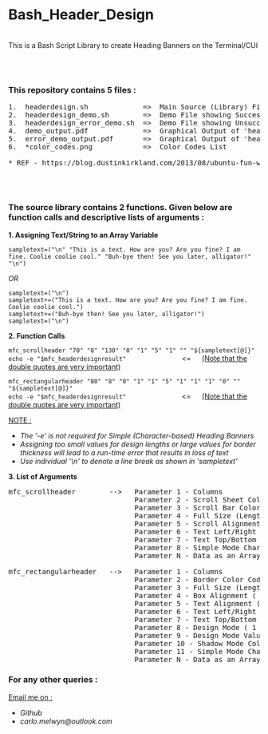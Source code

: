 # Bash_Header_Design

<br>
This is a Bash Script Library to create Heading Banners on the Terminal/CUI

<br><br>
### This repository contains 5 files :
<pre>
1.  headerdesign.sh             =>  Main Source (Library) File
2.  headerdesign_demo.sh        =>  Demo File showing Successful Application
3.  headerdesign_error_demo.sh  =>  Demo File showing Unsuccessful (Error) Application
4.  demo_output.pdf             =>  Graphical Output of 'headerdesign_demo.sh'
5.  error_demo_output.pdf       =>  Graphical Output of 'headerdesign_error_demo.sh'
6.  *color_codes.png            =>  Color Codes List

* REF - https://blog.dustinkirkland.com/2013/08/ubuntu-fun-with-ps1.html
</pre>

<br><br>
### The source library contains 2 functions. Given below are function calls and descriptive lists of arguments :

**1.  Assigning Text/String to an Array Variable**

`sampletext=("\n" "This is a text. How are you? Are you fine? I am fine. Coolie coolie cool." "Buh-bye then! See you later, alligator!" "\n")`

_OR_

`sampletext=("\n")` <br>
`sampletext+=("This is a text. How are you? Are you fine? I am fine. Coolie coolie cool.")` <br>
`sampletext+=("Buh-bye then! See you later, alligator!")` <br>
`sampletext=("\n")`


**2.  Function Calls**

`mfc_scrollheader "70" "8" "130" "0" "1" "5" "1" "" "${sampletext[@]}"` <br>
`echo -e "$mfc_headerdesignresult"` &#8195; &#8195; &#8195; &#8195; &#8195; &#8195; <= &#8195; <ins>(Note that the double quotes are very important)</ins>

`mfc_rectangularheader "80" "8" "0" "1" "1" "5" "1" "1" "1" "0" "" "${sampletext[@]}"` <br>
`echo -e "$mfc_headerdesignresult"` &#8195; &#8195; &#8195; &#8195; &#8195; &#8195; <= &#8195; <ins>(Note that the double quotes are very important)</ins>

<ins>NOTE :</ins>
- _The '-e' is not required for Simple (Character-based) Heading Banners_
- _Assigning too small values for design lengths or large values for border thickness will lead to a run-time error that results in loss of text_
- _Use individual '\n' to denote a line break as shown in 'sampletext'_


**3.  List of Arguments**

<pre>
mfc_scrollheader        -->   Parameter 1 - Columns
                              Parameter 2 - Scroll Sheet Color Code
                              Parameter 3 - Scroll Bar Color Code
                              Parameter 4 - Full Size (Length)
                              Parameter 5 - Scroll Alignment ( 1 => Center; 2 => Left)
                              Parameter 6 - Text Left/Right Offset
                              Parameter 7 - Text Top/Bottom Offset
                              Parameter 8 - Simple Mode Character
                              Parameter N - Data as an Array

mfc_rectangularheader   -->   Parameter 1 - Columns
                              Parameter 2 - Border Color Code
                              Parameter 3 - Full Size (Length)
                              Parameter 4 - Box Alignment ( 1 => Center; 2 => Left)
                              Parameter 5 - Text Alignment ( 1 => Center; 2 => Left)
                              Parameter 6 - Text Left/Right Offset
                              Parameter 7 - Text Top/Bottom Offset
                              Parameter 8 - Design Mode ( 1 => Thickness Mode; 2 => Shadow Mode )
                              Parameter 9 - Design Mode Value
                              Parameter 10 - Shadow Mode Color Code
                              Parameter 11 - Simple Mode Character
                              Parameter N - Data as an Array
</pre>
                              
### For any other queries :

<ins>Email me on :</ins>
- _Github_
- _carlo.melwyn@outlook.com_

